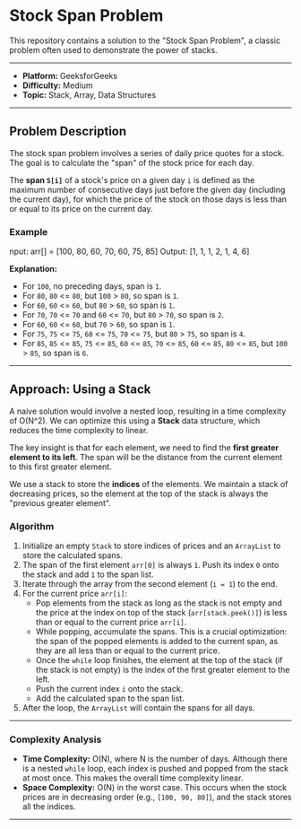 # Stock Span Problem

This repository contains a solution to the "Stock Span Problem", a classic problem often used to demonstrate the power of stacks.

---

- **Platform:** GeeksforGeeks
- **Difficulty:** Medium
- **Topic:** Stack, Array, Data Structures

---

## Problem Description

The stock span problem involves a series of daily price quotes for a stock. The goal is to calculate the "span" of the stock price for each day.

The **span `S[i]`** of a stock's price on a given day `i` is defined as the maximum number of consecutive days just before the given day (including the current day), for which the price of the stock on those days is less than or equal to its price on the current day.

### Example
nput: arr[] = [100, 80, 60, 70, 60, 75, 85]
Output: [1, 1, 1, 2, 1, 4, 6]

**Explanation:**
- For `100`, no preceding days, span is `1`.
- For `80`, `80` <= `80`, but `100` > `80`, so span is `1`.
- For `60`, `60` <= `60`, but `80` > `60`, so span is `1`.
- For `70`, `70` <= `70` and `60` <= `70`, but `80` > `70`, so span is `2`.
- For `60`, `60` <= `60`, but `70` > `60`, so span is `1`.
- For `75`, `75` <= `75`, `60` <= `75`, `70` <= `75`, but `80` > `75`, so span is `4`.
- For `85`, `85` <= `85`, `75` <= `85`, `60` <= `85`, `70` <= `85`, `60` <= `85`, `80` <= `85`, but `100` > `85`, so span is `6`.

---

## Approach: Using a Stack

A naive solution would involve a nested loop, resulting in a time complexity of O(N^2). We can optimize this using a **Stack** data structure, which reduces the time complexity to linear.

The key insight is that for each element, we need to find the **first greater element to its left**. The span will be the distance from the current element to this first greater element.

We use a stack to store the **indices** of the elements. We maintain a stack of decreasing prices, so the element at the top of the stack is always the "previous greater element".

### Algorithm

1.  Initialize an empty `Stack` to store indices of prices and an `ArrayList` to store the calculated spans.
2.  The span of the first element `arr[0]` is always `1`. Push its index `0` onto the stack and add `1` to the span list.
3.  Iterate through the array from the second element (`i = 1`) to the end.
4.  For the current price `arr[i]`:
    -   Pop elements from the stack as long as the stack is not empty and the price at the index on top of the stack (`arr[stack.peek()]`) is less than or equal to the current price `arr[i]`.
    -   While popping, accumulate the spans. This is a crucial optimization: the span of the popped elements is added to the current span, as they are all less than or equal to the current price.
    -   Once the `while` loop finishes, the element at the top of the stack (if the stack is not empty) is the index of the first greater element to the left.
    -   Push the current index `i` onto the stack.
    -   Add the calculated span to the span list.
5.  After the loop, the `ArrayList` will contain the spans for all days.

---

### Complexity Analysis

-   **Time Complexity:** O(N), where N is the number of days. Although there is a nested `while` loop, each index is pushed and popped from the stack at most once. This makes the overall time complexity linear.
-   **Space Complexity:** O(N) in the worst case. This occurs when the stock prices are in decreasing order (e.g., `[100, 90, 80]`), and the stack stores all the indices.

---
